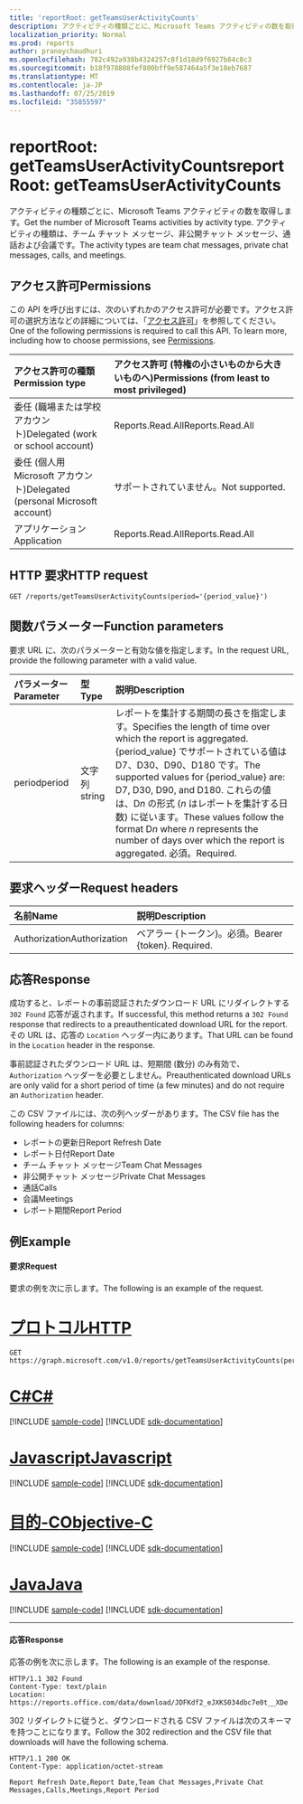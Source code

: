 ```yaml
---
title: 'reportRoot: getTeamsUserActivityCounts'
description: アクティビティの種類ごとに、Microsoft Teams アクティビティの数を取得します。 アクティビティの種類は、チーム チャット メッセージ、非公開チャット メッセージ、通話および会議です。
localization_priority: Normal
ms.prod: reports
author: pranoychaudhuri
ms.openlocfilehash: 782c492a938b4324257c8f1d18d9f6927b84c8c3
ms.sourcegitcommit: b18f978808fef800bff9e587464a5f3e18eb7687
ms.translationtype: MT
ms.contentlocale: ja-JP
ms.lasthandoff: 07/25/2019
ms.locfileid: "35855597"
---
```

# <a name="reportroot-getteamsuseractivitycounts"></a><span data-ttu-id="aa42d-104">reportRoot: getTeamsUserActivityCounts</span><span class="sxs-lookup"><span data-stu-id="aa42d-104">reportRoot: getTeamsUserActivityCounts</span></span>

<span data-ttu-id="aa42d-105">アクティビティの種類ごとに、Microsoft Teams アクティビティの数を取得します。</span><span class="sxs-lookup"><span data-stu-id="aa42d-105">Get the number of Microsoft Teams activities by activity type.</span></span> <span data-ttu-id="aa42d-106">アクティビティの種類は、チーム チャット メッセージ、非公開チャット メッセージ、通話および会議です。</span><span class="sxs-lookup"><span data-stu-id="aa42d-106">The activity types are team chat messages, private chat messages, calls, and meetings.</span></span>

## <a name="permissions"></a><span data-ttu-id="aa42d-107">アクセス許可</span><span class="sxs-lookup"><span data-stu-id="aa42d-107">Permissions</span></span>

<span data-ttu-id="aa42d-p103">この API を呼び出すには、次のいずれかのアクセス許可が必要です。アクセス許可の選択方法などの詳細については、「[アクセス許可](/graph/permissions-reference)」を参照してください。</span><span class="sxs-lookup"><span data-stu-id="aa42d-p103">One of the following permissions is required to call this API. To learn more, including how to choose permissions, see [Permissions](/graph/permissions-reference).</span></span>

| <span data-ttu-id="aa42d-110">アクセス許可の種類</span><span class="sxs-lookup"><span data-stu-id="aa42d-110">Permission type</span></span>                        | <span data-ttu-id="aa42d-111">アクセス許可 (特権の小さいものから大きいものへ)</span><span class="sxs-lookup"><span data-stu-id="aa42d-111">Permissions (from least to most privileged)</span></span> |
| :------------------------------------- | :--------------------------------------- |
| <span data-ttu-id="aa42d-112">委任 (職場または学校アカウント)</span><span class="sxs-lookup"><span data-stu-id="aa42d-112">Delegated (work or school account)</span></span>     | <span data-ttu-id="aa42d-113">Reports.Read.All</span><span class="sxs-lookup"><span data-stu-id="aa42d-113">Reports.Read.All</span></span>                         |
| <span data-ttu-id="aa42d-114">委任 (個人用 Microsoft アカウント)</span><span class="sxs-lookup"><span data-stu-id="aa42d-114">Delegated (personal Microsoft account)</span></span> | <span data-ttu-id="aa42d-115">サポートされていません。</span><span class="sxs-lookup"><span data-stu-id="aa42d-115">Not supported.</span></span>                           |
| <span data-ttu-id="aa42d-116">アプリケーション</span><span class="sxs-lookup"><span data-stu-id="aa42d-116">Application</span></span>                            | <span data-ttu-id="aa42d-117">Reports.Read.All</span><span class="sxs-lookup"><span data-stu-id="aa42d-117">Reports.Read.All</span></span>                         |

## <a name="http-request"></a><span data-ttu-id="aa42d-118">HTTP 要求</span><span class="sxs-lookup"><span data-stu-id="aa42d-118">HTTP request</span></span>

<!-- { "blockType": "ignored" } -->

```http
GET /reports/getTeamsUserActivityCounts(period='{period_value}')
```

## <a name="function-parameters"></a><span data-ttu-id="aa42d-119">関数パラメーター</span><span class="sxs-lookup"><span data-stu-id="aa42d-119">Function parameters</span></span>

<span data-ttu-id="aa42d-120">要求 URL に、次のパラメーターと有効な値を指定します。</span><span class="sxs-lookup"><span data-stu-id="aa42d-120">In the request URL, provide the following parameter with a valid value.</span></span>

| <span data-ttu-id="aa42d-121">パラメーター</span><span class="sxs-lookup"><span data-stu-id="aa42d-121">Parameter</span></span> | <span data-ttu-id="aa42d-122">型</span><span class="sxs-lookup"><span data-stu-id="aa42d-122">Type</span></span>   | <span data-ttu-id="aa42d-123">説明</span><span class="sxs-lookup"><span data-stu-id="aa42d-123">Description</span></span>                              |
| :-------- | :----- | :--------------------------------------- |
| <span data-ttu-id="aa42d-124">period</span><span class="sxs-lookup"><span data-stu-id="aa42d-124">period</span></span>    | <span data-ttu-id="aa42d-125">文字列</span><span class="sxs-lookup"><span data-stu-id="aa42d-125">string</span></span> | <span data-ttu-id="aa42d-126">レポートを集計する期間の長さを指定します。</span><span class="sxs-lookup"><span data-stu-id="aa42d-126">Specifies the length of time over which the report is aggregated.</span></span> <span data-ttu-id="aa42d-127">{period_value} でサポートされている値は D7、D30、D90、D180 です。</span><span class="sxs-lookup"><span data-stu-id="aa42d-127">The supported values for {period_value} are: D7, D30, D90, and D180.</span></span> <span data-ttu-id="aa42d-128">これらの値は、D*n* の形式 (*n* はレポートを集計する日数) に従います。</span><span class="sxs-lookup"><span data-stu-id="aa42d-128">These values follow the format D*n* where *n* represents the number of days over which the report is aggregated.</span></span> <span data-ttu-id="aa42d-129">必須。</span><span class="sxs-lookup"><span data-stu-id="aa42d-129">Required.</span></span> |

## <a name="request-headers"></a><span data-ttu-id="aa42d-130">要求ヘッダー</span><span class="sxs-lookup"><span data-stu-id="aa42d-130">Request headers</span></span>

| <span data-ttu-id="aa42d-131">名前</span><span class="sxs-lookup"><span data-stu-id="aa42d-131">Name</span></span>          | <span data-ttu-id="aa42d-132">説明</span><span class="sxs-lookup"><span data-stu-id="aa42d-132">Description</span></span>               |
| :------------ | :------------------------ |
| <span data-ttu-id="aa42d-133">Authorization</span><span class="sxs-lookup"><span data-stu-id="aa42d-133">Authorization</span></span> | <span data-ttu-id="aa42d-p105">ベアラー {トークン}。必須。</span><span class="sxs-lookup"><span data-stu-id="aa42d-p105">Bearer {token}. Required.</span></span> |

## <a name="response"></a><span data-ttu-id="aa42d-136">応答</span><span class="sxs-lookup"><span data-stu-id="aa42d-136">Response</span></span>

<span data-ttu-id="aa42d-137">成功すると、レポートの事前認証されたダウンロード URL にリダイレクトする `302 Found` 応答が返されます。</span><span class="sxs-lookup"><span data-stu-id="aa42d-137">If successful, this method returns a `302 Found` response that redirects to a preauthenticated download URL for the report.</span></span> <span data-ttu-id="aa42d-138">その URL は、応答の `Location` ヘッダー内にあります。</span><span class="sxs-lookup"><span data-stu-id="aa42d-138">That URL can be found in the `Location` header in the response.</span></span>

<span data-ttu-id="aa42d-139">事前認証されたダウンロード URL は、短期間 (数分) のみ有効で、`Authorization` ヘッダーを必要としません。</span><span class="sxs-lookup"><span data-stu-id="aa42d-139">Preauthenticated download URLs are only valid for a short period of time (a few minutes) and do not require an `Authorization` header.</span></span>

<span data-ttu-id="aa42d-140">この CSV ファイルには、次の列ヘッダーがあります。</span><span class="sxs-lookup"><span data-stu-id="aa42d-140">The CSV file has the following headers for columns:</span></span>

- <span data-ttu-id="aa42d-141">レポートの更新日</span><span class="sxs-lookup"><span data-stu-id="aa42d-141">Report Refresh Date</span></span>
- <span data-ttu-id="aa42d-142">レポート日付</span><span class="sxs-lookup"><span data-stu-id="aa42d-142">Report Date</span></span>
- <span data-ttu-id="aa42d-143">チーム チャット メッセージ</span><span class="sxs-lookup"><span data-stu-id="aa42d-143">Team Chat Messages</span></span>
- <span data-ttu-id="aa42d-144">非公開チャット メッセージ</span><span class="sxs-lookup"><span data-stu-id="aa42d-144">Private Chat Messages</span></span>
- <span data-ttu-id="aa42d-145">通話</span><span class="sxs-lookup"><span data-stu-id="aa42d-145">Calls</span></span>
- <span data-ttu-id="aa42d-146">会議</span><span class="sxs-lookup"><span data-stu-id="aa42d-146">Meetings</span></span>
- <span data-ttu-id="aa42d-147">レポート期間</span><span class="sxs-lookup"><span data-stu-id="aa42d-147">Report Period</span></span>

## <a name="example"></a><span data-ttu-id="aa42d-148">例</span><span class="sxs-lookup"><span data-stu-id="aa42d-148">Example</span></span>

#### <a name="request"></a><span data-ttu-id="aa42d-149">要求</span><span class="sxs-lookup"><span data-stu-id="aa42d-149">Request</span></span>

<span data-ttu-id="aa42d-150">要求の例を次に示します。</span><span class="sxs-lookup"><span data-stu-id="aa42d-150">The following is an example of the request.</span></span>


# <a name="httptabhttp"></a>[<span data-ttu-id="aa42d-151">プロトコル</span><span class="sxs-lookup"><span data-stu-id="aa42d-151">HTTP</span></span>](#tab/http)
<!-- {
  "blockType": "request",
  "name": "reportroot_getteamsuseractivitycounts"
}-->

```http
GET https://graph.microsoft.com/v1.0/reports/getTeamsUserActivityCounts(period='D7')
```
# <a name="ctabcsharp"></a>[<span data-ttu-id="aa42d-152">C#</span><span class="sxs-lookup"><span data-stu-id="aa42d-152">C#</span></span>](#tab/csharp)
[!INCLUDE [sample-code](../includes/snippets/csharp/reportroot-getteamsuseractivitycounts-csharp-snippets.md)]
[!INCLUDE [sdk-documentation](../includes/snippets/snippets-sdk-documentation-link.md)]

# <a name="javascripttabjavascript"></a>[<span data-ttu-id="aa42d-153">Javascript</span><span class="sxs-lookup"><span data-stu-id="aa42d-153">Javascript</span></span>](#tab/javascript)
[!INCLUDE [sample-code](../includes/snippets/javascript/reportroot-getteamsuseractivitycounts-javascript-snippets.md)]
[!INCLUDE [sdk-documentation](../includes/snippets/snippets-sdk-documentation-link.md)]

# <a name="objective-ctabobjc"></a>[<span data-ttu-id="aa42d-154">目的-C</span><span class="sxs-lookup"><span data-stu-id="aa42d-154">Objective-C</span></span>](#tab/objc)
[!INCLUDE [sample-code](../includes/snippets/objc/reportroot-getteamsuseractivitycounts-objc-snippets.md)]
[!INCLUDE [sdk-documentation](../includes/snippets/snippets-sdk-documentation-link.md)]

# <a name="javatabjava"></a>[<span data-ttu-id="aa42d-155">Java</span><span class="sxs-lookup"><span data-stu-id="aa42d-155">Java</span></span>](#tab/java)
[!INCLUDE [sample-code](../includes/snippets/java/reportroot-getteamsuseractivitycounts-java-snippets.md)]
[!INCLUDE [sdk-documentation](../includes/snippets/snippets-sdk-documentation-link.md)]

---


#### <a name="response"></a><span data-ttu-id="aa42d-156">応答</span><span class="sxs-lookup"><span data-stu-id="aa42d-156">Response</span></span>

<span data-ttu-id="aa42d-157">応答の例を次に示します。</span><span class="sxs-lookup"><span data-stu-id="aa42d-157">The following is an example of the response.</span></span>

<!-- {
  "blockType": "response",
  "truncated": true,
  "@odata.type": "microsoft.graph.report"
} -->

```http
HTTP/1.1 302 Found
Content-Type: text/plain
Location: https://reports.office.com/data/download/JDFKdf2_eJXKS034dbc7e0t__XDe
```
<span data-ttu-id="aa42d-158">302 リダイレクトに従うと、ダウンロードされる CSV ファイルは次のスキーマを持つことになります。</span><span class="sxs-lookup"><span data-stu-id="aa42d-158">Follow the 302 redirection and the CSV file that downloads will have the following schema.</span></span>

<!-- { "blockType": "ignored" } --> 

```http
HTTP/1.1 200 OK
Content-Type: application/octet-stream

Report Refresh Date,Report Date,Team Chat Messages,Private Chat Messages,Calls,Meetings,Report Period
```
<!-- uuid: 8fcb5dbc-d5aa-4681-8e31-b001d5168d79 
2015-10-25 14:57:30 UTC -->
<!-- {
  "type": "#page.annotation",
  "description": "Example",
  "keywords": "",
  "section": "documentation",
  "tocPath": "",
  "suppressions": [
  ]
}-->
